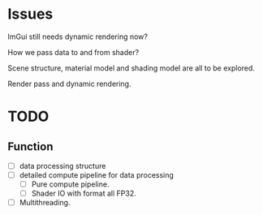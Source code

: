 # Issues

ImGui still needs dynamic rendering now?

How we pass data to and from shader?

Scene structure, material model and shading model are all to be explored.

Render pass and dynamic rendering.

# TODO

## Function

- [ ] data processing structure
- [ ] detailed compute pipeline for data processing
  - [ ] Pure compute pipeline.
  - [ ] Shader IO with format all FP32.
- [ ] Multithreading.
